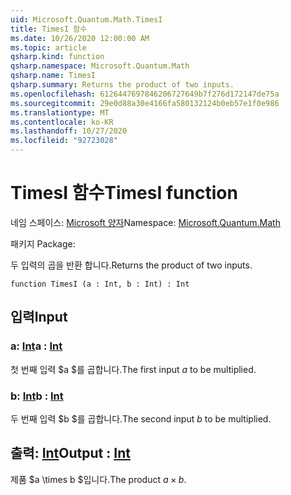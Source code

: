 ```yaml
---
uid: Microsoft.Quantum.Math.TimesI
title: TimesI 함수
ms.date: 10/26/2020 12:00:00 AM
ms.topic: article
qsharp.kind: function
qsharp.namespace: Microsoft.Quantum.Math
qsharp.name: TimesI
qsharp.summary: Returns the product of two inputs.
ms.openlocfilehash: 6126447697846206727649b7f276d172147de75a
ms.sourcegitcommit: 29e0d88a30e4166fa580132124b0eb57e1f0e986
ms.translationtype: MT
ms.contentlocale: ko-KR
ms.lasthandoff: 10/27/2020
ms.locfileid: "92723028"
---
```

# <a name="timesi-function"></a><span data-ttu-id="545ec-102">TimesI 함수</span><span class="sxs-lookup"><span data-stu-id="545ec-102">TimesI function</span></span>

<span data-ttu-id="545ec-103">네임 스페이스: [Microsoft 양자](xref:Microsoft.Quantum.Math)</span><span class="sxs-lookup"><span data-stu-id="545ec-103">Namespace: [Microsoft.Quantum.Math](xref:Microsoft.Quantum.Math)</span></span>

<span data-ttu-id="545ec-104">패키지 [](https://nuget.org/packages/)</span><span class="sxs-lookup"><span data-stu-id="545ec-104">Package: [](https://nuget.org/packages/)</span></span>


<span data-ttu-id="545ec-105">두 입력의 곱을 반환 합니다.</span><span class="sxs-lookup"><span data-stu-id="545ec-105">Returns the product of two inputs.</span></span>

```qsharp
function TimesI (a : Int, b : Int) : Int
```


## <a name="input"></a><span data-ttu-id="545ec-106">입력</span><span class="sxs-lookup"><span data-stu-id="545ec-106">Input</span></span>

### <a name="a--int"></a><span data-ttu-id="545ec-107">a: [Int](xref:microsoft.quantum.lang-ref.int)</span><span class="sxs-lookup"><span data-stu-id="545ec-107">a : [Int](xref:microsoft.quantum.lang-ref.int)</span></span>

<span data-ttu-id="545ec-108">첫 번째 입력 $a $를 곱합니다.</span><span class="sxs-lookup"><span data-stu-id="545ec-108">The first input $a$ to be multiplied.</span></span>


### <a name="b--int"></a><span data-ttu-id="545ec-109">b: [Int](xref:microsoft.quantum.lang-ref.int)</span><span class="sxs-lookup"><span data-stu-id="545ec-109">b : [Int](xref:microsoft.quantum.lang-ref.int)</span></span>

<span data-ttu-id="545ec-110">두 번째 입력 $b $를 곱합니다.</span><span class="sxs-lookup"><span data-stu-id="545ec-110">The second input $b$ to be multiplied.</span></span>



## <a name="output--int"></a><span data-ttu-id="545ec-111">출력: [Int](xref:microsoft.quantum.lang-ref.int)</span><span class="sxs-lookup"><span data-stu-id="545ec-111">Output : [Int](xref:microsoft.quantum.lang-ref.int)</span></span>

<span data-ttu-id="545ec-112">제품 $a \times b $입니다.</span><span class="sxs-lookup"><span data-stu-id="545ec-112">The product $a \times b$.</span></span>